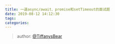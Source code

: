 ```yaml
---
title: 一道async/await、promise和setTimeout的面试题
date: 2019-08-12 14:12:30
tags:
categories:
---
```


> 
> author: [@TiffanysBear](https://tiffanysbear.github.io/)

